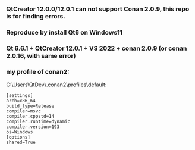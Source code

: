 ### QtCreator 12.0.0/12.0.1 can not support Conan 2.0.9, this repo is for finding errors.

### Reproduce by install Qt6 on Windows11
### Qt 6.6.1 + QtCreator 12.0.1 + VS 2022 + conan 2.0.9 (or conan 2.0.16, with same error)


### my profile of conan2:
C:\Users\QtDev\\.conan2\profiles\default:
```
[settings]
arch=x86_64
build_type=Release
compiler=msvc
compiler.cppstd=14
compiler.runtime=dynamic
compiler.version=193
os=Windows
[options]
shared=True
```

